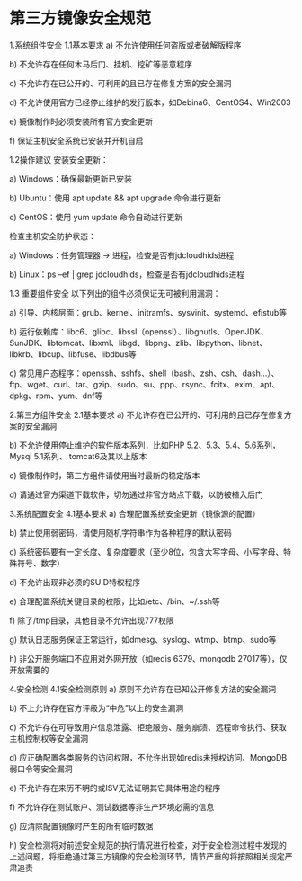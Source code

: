 # 第三方镜像安全规范

1.系统组件安全
1.1基本要求
a)    不允许使用任何盗版或者破解版程序

b)   不允许存在任何木马后门、挂机、挖矿等恶意程序

c)    不允许存在已公开的、可利用的且已存在修复方案的安全漏洞

d)   不允许使用官方已经停止维护的发行版本，如Debina6、CentOS4、Win2003

e)    镜像制作时必须安装所有官方安全更新

f)     保证主机安全系统已安装并开机自启

1.2操作建议
安装安全更新：

a)    Windows：确保最新更新已安装

b)   Ubuntu：使用 apt update && apt upgrade 命令进行更新

c)    CentOS：使用 yum update 命令自动进行更新

检查主机安全防护状态：

a)    Windows：任务管理器 -> 进程，检查是否有jdcloudhids进程

b)   Linux：ps –ef | grep jdcloudhids，检查是否有jdcloudhids进程

1.3 重要组件安全
以下列出的组件必须保证无可被利用漏洞：

a)    引导、内核层面：grub、kernel、initramfs、sysvinit、systemd、efistub等

b)   运行依赖库：libc6、glibc、libssl（openssl）、libgnutls、OpenJDK、SunJDK、libtomcat、libxml、libgd、libpng、zlib、libpython、libnet、libkrb、libcup、libfuse、libdbus等

c)    常见用户态程序：openssh、sshfs、shell（bash、zsh、csh、dash…）、ftp、wget、curl、tar、gzip、sudo、su、ppp、rsync、fcitx、exim、apt、dpkg、rpm、yum、dnf等

2.第三方组件安全
2.1基本要求
a)    不允许存在已公开的、可利用的且已存在修复方案的安全漏洞

b)   不允许使用停止维护的软件版本系列，比如PHP 5.2、5.3、5.4、5.6系列，Mysql 5.1系列、  tomcat6及其以上版本

c)    镜像制作时，第三方组件请使用当时最新的稳定版本

d)   请通过官方渠道下载软件，切勿通过非官方站点下载，以防被植入后门

3.系统配置安全
4.1基本要求
a)    合理配置系统安全更新（镜像源的配置）

b)   禁止使用弱密码，请使用随机字符串作为各种程序的默认密码

c)    系统密码要有一定长度、复杂度要求（至少8位，包含大写字母、小写字母、特殊符号、数字）

d)   不允许出现非必须的SUID特权程序

e)    合理配置系统关键目录的权限，比如/etc、/bin、~/.ssh等

f)     除了/tmp目录，其他目录不允许出现777权限

g)   默认日志服务保证正常运行，如dmesg、syslog、wtmp、btmp、sudo等

h)   非公开服务端口不应用对外网开放（如redis 6379、mongodb 27017等），仅开放需要的

4.安全检测
4.1安全检测原则
a)    原则不允许存在已知公开修复方法的安全漏洞

b)   不上允许存在官方评级为“中危”以上的安全漏洞

c)    不允许存在可导致用户信息泄露、拒绝服务、服务崩溃、远程命令执行、获取主机控制权等安全漏洞

d)   应正确配置各类服务的访问权限，不允许出现如redis未授权访问、MongoDB弱口令等安全漏洞

e)    不允许存在来历不明的或ISV无法证明其它具体用途的程序

f)     不允许存在测试账户、测试数据等非生产环境必需的信息

g)   应清除配置镜像时产生的所有临时数据

h)   安全检测将对前述安全规范的执行情况进行检查，对于安全检测过程中发现的上述问题，将拒绝通过第三方镜像的安全检测环节，情节严重的将按照相关规定严肃追责

